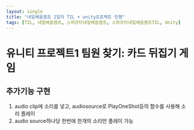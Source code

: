 ```yaml
---
layout: single
title: "내일배움캠프 2일차 TIL + unity프로젝트 진행"
tags: [TIL, 내일배움캠프, 스파르타내일배움캠프, 스파르타내일배움캠프TIL, Unity]
---
```


# 유니티 프로젝트1 팀원 찾기: 카드 뒤집기 게임
## 추가기능 구현
1. audio clip에 소리를 넣고, audiosource로 PlayOneShot등의 함수를 사용해 소리 플레이
2. audio source하나당 한번에 한개의 소리만 플레이 가능
